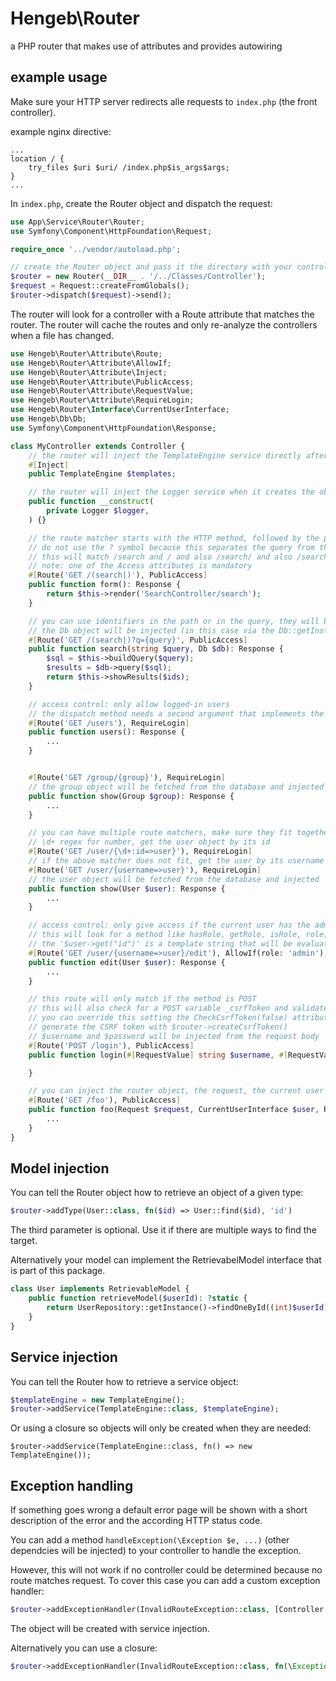# Hengeb\Router

a PHP router that makes use of attributes and provides autowiring

## example usage

Make sure your HTTP server redirects alle requests to `index.php` (the front controller).

example nginx directive:

```
...
location / {
    try_files $uri $uri/ /index.php$is_args$args;
}
...
```

In `index.php`, create the Router object and dispatch the request:

```php
use App\Service\Router\Router;
use Symfony\Component\HttpFoundation\Request;

require_once '../vendor/autoload.php';

// create the Router object and pass it the directory with your controllers (will also look in subdirectories)
$router = new Router(__DIR__ . '/../Classes/Controller');
$request = Request::createFromGlobals();
$router->dispatch($request)->send();
```

The router will look for a controller with a Route attribute that matches the router. The router will cache the routes and only re-analyze the controllers when a file has changed.

```php
use Hengeb\Router\Attribute\Route;
use Hengeb\Router\Attribute\AllowIf;
use Hengeb\Router\Attribute\Inject;
use Hengeb\Router\Attribute\PublicAccess;
use Hengeb\Router\Attribute\RequestValue;
use Hengeb\Router\Attribute\RequireLogin;
use Hengeb\Router\Interface\CurrentUserInterface;
use Hengeb\Db\Db;
use Symfony\Component\HttpFoundation\Response;

class MyController extends Controller {
    // the router will inject the TemplateEngine service directly after it created the object
    #[Inject]
    public TemplateEngine $templates;

    // the router will inject the Logger service when it creates the object
    public function __construct(
        private Logger $logger,
    ) {}

    // the route matcher starts with the HTTP method, followed by the path. You can use some regular expressions to some extend
    // do not use the ? symbol because this separates the query from the path)
    // this will match /search and / and also /search/ and also /search?foo=bar but not /search?q=theQuery because of the next route
    // note: one of the Access attributes is mandatory
    #[Route('GET /(search|)'), PublicAccess]
    public function form(): Response {
        return $this->render('SearchController/search');
    }

    // you can use identifiers in the path or in the query, they will be passed as arguments and casted to the desired type
    // the Db object will be injected (in this case via the Db::getInstance() method)
    #[Route('GET /(search|)?q={query}', PublicAccess]
    public function search(string $query, Db $db): Response {
        $sql = $this->buildQuery($query);
        $results = $db->query($sql);
        return $this->showResults($ids);
    }

    // access control: only allow logged-in users
    // the dispatch method needs a second argument that implements the CurrentUserInterface
    #[Route('GET /users'), RequireLogin]
    public function users(): Response {
        ...
    }


    #[Route('GET /group/{group}'), RequireLogin]
    // the group object will be fetched from the database and injected
    public function show(Group $group): Response {
        ...
    }

    // you can have multiple route matchers, make sure they fit together
    // \d+ regex for number, get the user object by its id
    #[Route('GET /user/{\d+:id=>user}'), RequireLogin]
    // if the above matcher does not fit, get the user by its username
    #[Route('GET /user/{username=>user}'), RequireLogin]
    // the user object will be fetched from the database and injected
    public function show(User $user): Response {
        ...
    }

    // access control: only give access if the current user has the admin role OR is the user himself/herself
    // this will look for a method like hasRole, getRole, isRole, role, get("role") and so on
    // the '$user->get("id")' is a template string that will be evaluated. This does only allow simple function calls because the string will be parsed.
    #[Route('GET /user/{username=>user}/edit'), AllowIf(role: 'admin'), AllowIf(id: '$user->get("id")')]
    public function edit(User $user): Response {
        ...
    }

    // this route will only match if the method is POST
    // this will also check for a POST variable _csrfToken and validate it to prevent CSRF attacks
    // you can override this setting the CheckCsrfToken(false) attribute
    // generate the CSRF token with $router->createCsrfToken()
    // $username and $password will be injected from the request body
    #[Route('POST /login'), PublicAccess]
    public function login(#[RequestValue] string $username, #[RequestValue] string $password) {

    }

    // you can inject the router object, the request, the current user
    #[Route('GET /foo'), PublicAccess]
    public function foo(Request $request, CurrentUserInterface $user, Router $router) {
        ...
    }
}
```

## Model injection

You can tell the Router object how to retrieve an object of a given type:

```php
$router->addType(User::class, fn($id) => User::find($id), 'id')
```

The third parameter is optional. Use it if there are multiple ways to find the target.

Alternatively your model can implement the RetrievabelModel interface that is part of this package.

```php
class User implements RetrievableModel {
    public function retrieveModel($userId): ?static {
        return UserRepository::getInstance()->findOneById((int)$userId);
    }
}
```

## Service injection

You can tell the Router how to retrieve a service object:

```php
$templateEngine = new TemplateEngine();
$router->addService(TemplateEngine::class, $templateEngine);
```

Or using a closure so objects will only be created when they are needed:

```
$router->addService(TemplateEngine::class, fn() => new TemplateEngine());
```

## Exception handling

If something goes wrong a default error page will be shown with a short description of the error and the according HTTP status code.

You can add a method `handleException(\Exception $e, ...)` (other dependcies will be injected) to your controller to handle the exception.

However, this will not work if no controller could be determined because no route matches request. To cover this case you can add a custom exception handler:

```php
$router->addExceptionHandler(InvalidRouteException::class, [Controller::class, 'handleException']);
```

The object will be created with service injection.

Alternatively you can use a closure:

```php
$router->addExceptionHandler(InvalidRouteException::class, fn(\Exception $e) => die($e->getMessage()));
```
